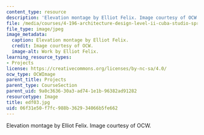 ```yaml
---
content_type: resource
description: 'Elevation montage by Elliot Felix. Image courtesy of OCW. '
file: /media/courses/4-196-architecture-design-level-ii-cuba-studio-spring-2004/06f31e50f7fc988b362934066b5fe662_edf03.jpg
file_type: image/jpeg
image_metadata:
  caption: Elevation montage by Elliot Felix.
  credit: Image courtesy of OCW.
  image-alt: Work by Elliot Felix.
learning_resource_types:
- Projects
license: https://creativecommons.org/licenses/by-nc-sa/4.0/
ocw_type: OCWImage
parent_title: Projects
parent_type: CourseSection
parent_uid: 9a0c3636-30a3-ad74-1e1b-96382ad91282
resourcetype: Image
title: edf03.jpg
uid: 06f31e50-f7fc-988b-3629-34066b5fe662
---
```

Elevation montage by Elliot Felix. Image courtesy of OCW. 